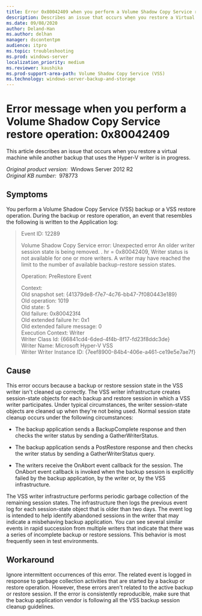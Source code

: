 ```yaml
---
title: Error 0x80042409 when you perform a Volume Shadow Copy Service restore operation 
description: Describes an issue that occurs when you restore a Virtual Machine while another backup that uses the Hyper-V writer is in progress.
ms.date: 09/08/2020
author: Deland-Han
ms.author: delhan
manager: dscontentpm
audience: itpro
ms.topic: troubleshooting
ms.prod: windows-server
localization_priority: medium
ms.reviewer: kaushika
ms.prod-support-area-path: Volume Shadow Copy Service (VSS)
ms.technology: windows-server-backup-and-storage
---
```

# Error message when you perform a Volume Shadow Copy Service restore operation: 0x80042409

This article describes an issue that occurs when you restore a virtual machine while another backup that uses the Hyper-V writer is in progress.

_Original product version:_ &nbsp;Windows Server 2012 R2  
_Original KB number:_ &nbsp;978773

## Symptoms

You perform a Volume Shadow Copy Service (VSS) backup or a VSS restore operation. During the backup or restore operation, an event that resembles the following is written to the Application log:

> Event ID: 12289  
>
> Volume Shadow Copy Service error: Unexpected error An older writer session state is being removed. . hr = 0x80042409, Writer status is not available for one or more writers. A writer may have reached the limit to the number of available backup-restore session states.  
>
> Operation: PreRestore Event
>
> Context:  
Old snapshot set: {41379de8-f7e7-4c76-bb47-7f080443e189}  
Old operation: 1019  
Old state: 5  
Old failure: 0x800423f4  
Old extended failure hr: 0x1  
Old extended failure message: 0  
Execution Context: Writer  
Writer Class Id: {66841cd4-6ded-4f4b-8f17-fd23f8ddc3de}  
Writer Name: Microsoft Hyper-V VSS  
Writer Writer Instance ID: {7eef8900-84b4-406e-a461-ce19e5e7ae7f}  

## Cause

This error occurs because a backup or restore session state in the VSS writer isn't cleaned up correctly. The VSS writer infrastructure creates session-state objects for each backup and restore session in which a VSS writer participates. Under typical circumstances, the writer session-state objects are cleaned up when they're not being used. Normal session state cleanup occurs under the following circumstances:

- The backup application sends a BackupComplete response and then checks the writer status by sending a GatherWriterStatus.

- The backup application sends a PostRestore response and then checks the writer status by sending a GatherWriterStatus query.

- The writers receive the OnAbort event callback for the session. The OnAbort event callback is invoked when the backup session is explicitly failed by the backup application, by the writer or, by the VSS infrastructure.

The VSS writer infrastructure performs periodic garbage collection of the remaining session states. The infrastructure then logs the previous event log for each session-state object that is older than two days. The event log is intended to help identify abandoned sessions in the writer that may indicate a misbehaving backup application. You can see several similar events in rapid succession from multiple writers that indicate that there was a series of incomplete backup or restore sessions. This behavior is most frequently seen in test environments.

## Workaround

Ignore intermittent occurrences of this error. The related event is logged in response to garbage collection activities that are started by a backup or restore operation. However, these errors aren't related to the active backup or restore session. If the error is consistently reproducible, make sure that the backup application vendor is following all the VSS backup session cleanup guidelines.
